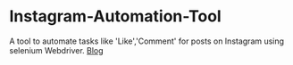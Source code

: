 # Instagram-Automation-Tool

A tool to automate tasks like 'Like','Comment' for posts on Instagram using selenium Webdriver.
<a href="https://jatinagrawal0801.medium.com/instagram-automation-tool-using-selenium-web-driver-e854ef8dbca2" target="_blank">Blog</a>
